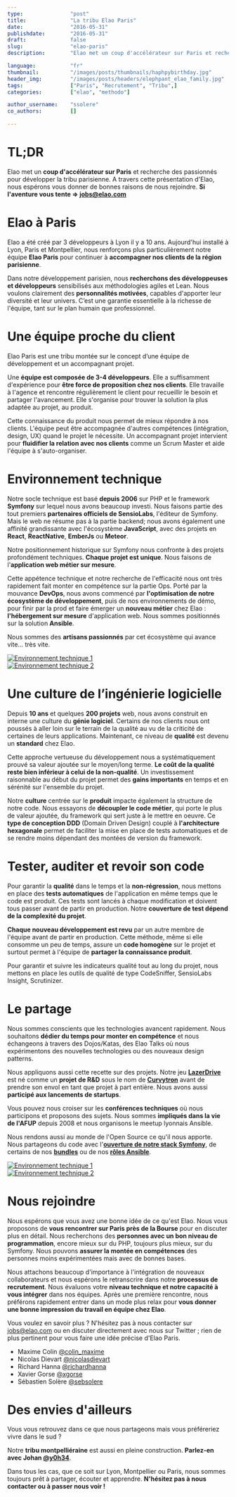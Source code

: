 ```yaml
---
type:               "post"
title:              "La tribu Elao Paris"
date:               "2016-05-31"
publishdate:        "2016-05-31"
draft:              false
slug:               "elao-paris"
description:        "Elao met un coup d'accélérateur sur Paris et recherche des passionnés pour développer la tribu parisienne. A travers cette présentation d'Elao, nous espérons vous donner de bonnes raisons de nous rejoindre."

language:           "fr"
thumbnail:          "/images/posts/thumbnails/haphpybirthday.jpg"
header_img:         "/images/posts/headers/elephpant_elao_family.jpg"
tags:               ["Paris", "Recrutement", "Tribu",]
categories:         ["elao", "methodo"]

author_username:    "ssolere"
co_authors:         []

---
```


# TL;DR 

Elao met un **coup d'accélérateur sur Paris** et recherche des passionnés pour développer la tribu parisienne. A travers cette présentation d'Elao, nous espérons vous donner de bonnes raisons de nous rejoindre. **Si l'aventure vous tente => [jobs@elao.com](mailto:jobs@elao.com)** <!--more-->

# Elao à Paris

Elao a été créé par 3 développeurs à Lyon il y a 10 ans. Aujourd'hui installé à Lyon, Paris et Montpellier, nous renforçons plus particulièrement notre équipe **Elao Paris**  pour continuer à **accompagner nos clients de la région parisienne**.

Dans notre développement parisien, nous **recherchons des développeuses et développeurs** sensibilisés aux méthodologies agiles et Lean. Nous voulons clairement des **personnalités motivées**, capables d'apporter leur diversité et leur univers. C’est une garantie essentielle à la richesse de l'équipe, tant sur le plan humain que professionnel.

# Une équipe proche du client

Elao Paris est une tribu montée sur le concept d’une équipe de développement et un accompagnant projet. 

Une **équipe est composée de 3-4 développeurs**. Elle a suffisamment d'expérience pour **être force de proposition chez nos clients**. Elle travaille à l'agence et rencontre régulièrement le client pour recueillir le besoin et partager l'avancement. Elle s'organise pour trouver la solution la plus adaptée au projet, au produit.

Cette connaissance du produit nous permet de mieux répondre à nos clients. L'équipe peut être accompagnée d'autres compétences (intégration, design, UX) quand le projet le nécessite. Un accompagnant projet intervient pour **fluidifier la relation avec nos clients** comme un Scrum Master et aide l'équipe à s'auto-organiser.

# Environnement technique

Notre socle technique est basé **depuis 2006** sur PHP et le framework **Symfony** sur lequel nous avons beaucoup investi. Nous faisons partie des tout premiers **partenaires officiels de SensioLabs**, l'éditeur de Symfony. Mais le web ne résume pas à la partie backend; nous avons également une affinité grandissante avec l'écosystème **JavaScript**, avec des projets en **React**, **ReactNative**, **EmberJs** ou **Meteor**.

Notre positionnement historique sur Symfony nous confronte à des projets profondément techniques. **Chaque projet est unique**. Nous faisons de l'**application web métier sur mesure**. 

Cette appétence technique et notre recherche de l'efficacité nous ont très rapidement fait monter en compétence sur la partie Ops. Porté par la mouvance **DevOps**, nous avons commencé par **l'optimisation de notre écosystème de développement**, puis de nos environnements de démo, pour finir par la prod et faire émerger un **nouveau métier** chez Elao : **l'hébergement sur mesure** d'application web. Nous sommes positionnés sur la solution **Ansible**.

Nous sommes des **artisans passionnés** par cet écosystème qui avance vite… très vite.

<div class=row>
    <div class="col-lg-6 col-md-6 col-sm-6 col-xs-6">
        <a href="/fr/images/posts/2016/tech-environment-1.jpg">
            <img alt="Environnement technique 1" src="/fr/images/posts/2016/tech-environment-1.jpg" />
        </a>
    </div>
    <div class="col-lg-6 col-md-6 col-sm-6 col-xs-6">
        <a href="/fr/images/posts/2016/tech-environment-2.jpg">
            <img alt="Environnement technique 2" src="/fr/images/posts/2016/tech-environment-2.jpg" />
        </a>
    </div>
</div>

# Une culture de l’ingénierie logicielle

Depuis **10 ans** et quelques **200 projets** web, nous avons construit en interne une culture du **génie logiciel**. Certains de nos clients nous ont poussés à aller loin sur le terrain de la qualité au vu de la criticité de certaines de leurs applications. Maintenant, ce niveau de **qualité** est devenu un **standard** chez Elao.

Cette approche vertueuse du développement nous a systématiquement prouvé sa valeur ajoutée sur le moyen/long terme. **Le coût de la qualité reste bien inférieur à celui de la non-qualité**. Un investissement raisonnable au début du projet permet des **gains importants** en temps et en sérénité sur l'ensemble du projet.

Notre **culture** centrée sur le **produit** impacte également la structure de notre code. Nous essayons de **découpler le code métier**, qui porte le plus de valeur ajoutée, du framework qui sert juste à le mettre en oeuvre. Ce **type de conception DDD** (Domain Driven Design) couplé à **l'architecture hexagonale** permet de faciliter la mise en place de tests automatiques et de se rendre moins dépendant des montées de version du framework.

# Tester, auditer et revoir son code

Pour garantir la **qualité** dans le temps et la **non-régression**, nous mettons en place des **tests automatiques** de l'application en même temps que le code est produit. Ces tests sont lancés à chaque modification et doivent tous passer avant de partir en production. Notre **couverture de test dépend de la complexité du projet**.

**Chaque nouveau développement est revu** par un autre membre de l'équipe avant de partir en production. Cette méthode, même si elle consomme un peu de temps, assure un **code homogène** sur le projet et surtout permet à l'équipe de **partager la connaissance produit**.

Pour garantir et suivre les indicateurs qualité tout au long du projet, nous mettons en place les outils de qualité de type CodeSniffer, SensioLabs Insight, Scrutinizer.

# Le partage

Nous sommes conscients que les technologies avancent rapidement. Nous souhaitons **dédier du temps pour monter en compétence** et nous échangeons à travers des Dojos/Katas, des Elao Talks où nous expérimentons des nouvelles technologies ou des nouveaux design patterns.

Nous appliquons aussi cette recette sur des projets. Notre jeu **[LazerDrive](http://www.lazerdrive.io/)** est né comme un **projet de R&D** sous le nom de **[Curvytron](http://www.curvytron.com)** avant de prendre son envol en tant que projet à part entière. Nous avons aussi **participé aux lancements de startups**.

Vous pouvez nous croiser sur les **conférences techniques** où nous participons et proposons des sujets. Nous sommes **impliqués dans la vie de l'AFUP** depuis 2008 et nous organisons le meetup lyonnais Ansible. 

Nous rendons aussi au monde de l'Open Source ce qu'il nous apporte. Nous partageons du code avec l'**[ouverture de notre stack Symfony](https://github.com/Elao/symfony-standard)**, de certains de nos **[bundles](https://github.com/Elao?query=bundle)** ou de nos **[rôles Ansible](https://github.com/Manala)**.

<div class=row>
    <div class="col-lg-6 col-md-6 col-sm-6 col-xs-6">
        <a href="/fr/images/posts/2016/xgorse-talk.jpg">
            <img alt="Environnement technique 1" src="/fr/images/posts/2016/xgorse-talk.jpg" />
        </a>
    </div>
    <div class="col-lg-6 col-md-6 col-sm-6 col-xs-6">
        <a href="/fr/images/posts/2016/lazerdrive-blend.jpg">
            <img alt="Environnement technique 2" src="/fr/images/posts/2016/lazerdrive-blend.jpg" />
        </a>
    </div>
</div>

# Nous rejoindre

Nous espérons que vous avez une bonne idée de ce qu'est Elao. Nous vous proposons de **vous rencontrer sur Paris près de la Bourse** pour en discuter plus en détail. Nous recherchons des **personnes avec un bon niveau de programmation**, encore mieux sur du PHP, toujours plus mieux, sur du Symfony. Nous pouvons **assurer la montée en compétences** des personnes moins expérimentées mais avec de bonnes bases.

Nous attachons beaucoup d'importance à l'intégration de nouveaux collaborateurs et nous espérons le retranscrire dans notre **processus de recrutement**. Nous évaluons votre **niveau technique et notre capacité à vous intégrer** dans nos équipes. Après une première rencontre, nous préférons rapidement entrer dans un mode plus relax pour **vous donner une bonne impression du travail en équipe chez Elao**.

Vous voulez en savoir plus ? N'hésitez pas à nous contacter sur [jobs@elao.com](mailto:jobs@elao.com) ou en discuter directement avec nous sur Twitter ; rien de plus pertinent pour vous faire une idée précise d'Elao Paris.

* Maxime Colin [@colin_maxime](https://twitter.com/colin_maxime)
* Nicolas Dievart [@nicolasdievart](https://twitter.com/nicolasdievart)
* Richard Hanna [@richardhanna](https://twitter.com/richardhanna)
* Xavier Gorse [@xgorse](https://twitter.com/xgorse)
* Sébastien Solère [@sebsolere](https://twitter.com/sebsolere)

# Des envies d'ailleurs

Vous vous retrouvez dans ce que nous partageons mais vous préféreriez vivre dans le sud ?

Notre **tribu montpelliéraine** est aussi en pleine construction. **Parlez-en avec Johan [@y0h34](https://twitter.com/y0h34)**.

Dans tous les cas, que ce soit sur Lyon, Montpellier ou Paris, nous sommes toujours prêt à partager, écouter et apprendre. **N'hésitez pas à nous contacter ou à passer nous voir !**
